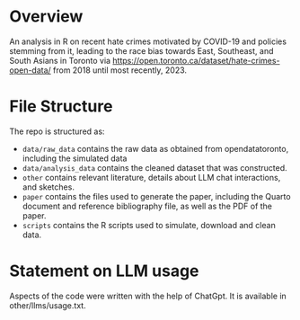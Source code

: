 # Overview
An analysis in R on recent hate crimes motivated by COVID-19 and policies stemming from it, leading to the race bias towards East, Southeast, and South Asians in Toronto via https://open.toronto.ca/dataset/hate-crimes-open-data/ from 2018 until most recently, 2023. 

# File Structure

The repo is structured as:

-   `data/raw_data` contains the raw data as obtained from opendatatoronto, including the simulated data
-   `data/analysis_data` contains the cleaned dataset that was constructed.
-   `other` contains relevant literature, details about LLM chat interactions, and sketches.
-   `paper` contains the files used to generate the paper, including the Quarto document and reference bibliography file, as well as the PDF of the paper. 
-   `scripts` contains the R scripts used to simulate, download and clean data.

# Statement on LLM usage
Aspects of the code were written with the help of ChatGpt. It is available in other/llms/usage.txt.
